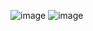 ![image](https://github.com/user-attachments/assets/12ec7067-c050-4e0c-98cc-bd1b184bbe46)
![image](https://github.com/user-attachments/assets/c687dd92-a6b7-4ad1-834d-fe9181ee0e9a)
